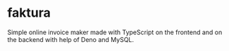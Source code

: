 # faktura
Simple online invoice maker made with TypeScript on the frontend and on the backend with help of Deno and MySQL.
